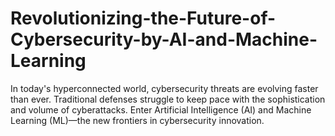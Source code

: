 # Revolutionizing-the-Future-of-Cybersecurity-by-AI-and-Machine-Learning
In today's hyperconnected world, cybersecurity threats are evolving faster than ever. Traditional defenses struggle to keep pace with the sophistication and volume of cyberattacks. Enter Artificial Intelligence (AI) and Machine Learning (ML)—the new frontiers in cybersecurity innovation. 

